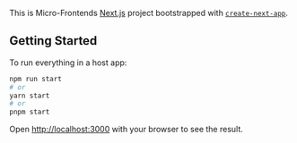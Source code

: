 This is Micro-Frontends [Next.js](https://nextjs.org/) project bootstrapped with [`create-next-app`](https://github.com/vercel/next.js/tree/canary/packages/create-next-app).

## Getting Started

To run everything in a host app:

```bash
npm run start
# or
yarn start
# or
pnpm start
```

Open [http://localhost:3000](http://localhost:3000) with your browser to see the result.
